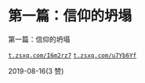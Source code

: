 # 第一篇：信仰的坍塌

第一篇：信仰的坍塌

[`t.zsxq.com/I6m2rz7`](https://t.zsxq.com/I6m2rz7) [`t.zsxq.com/u7Yb6Yf`](https://t.zsxq.com/u7Yb6Yf)

2019-08-16(3 赞)